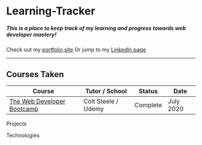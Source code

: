 # Learning-Tracker
##### This is a place to keep track of my learning and progress towards web developer mastery!
Check out my [portfolio site](http://www.mikeback.me "mikeback.me")
Or jump to my [LinkedIn page](https://www.linkedin.com/in/mikeback "linkedin.com/in/mikeback")

---

## Courses Taken 
| Course | Tutor / School | Status |  Date |
|-----------|-------|--------|-------|
|[The Web Developer Bootcamp](https://www.udemy.com/course/the-web-developer-bootcamp "The Web Developers Bootcamp")|Colt Steele / Udemy|Complete|July 2020|

Projects



Technologies


